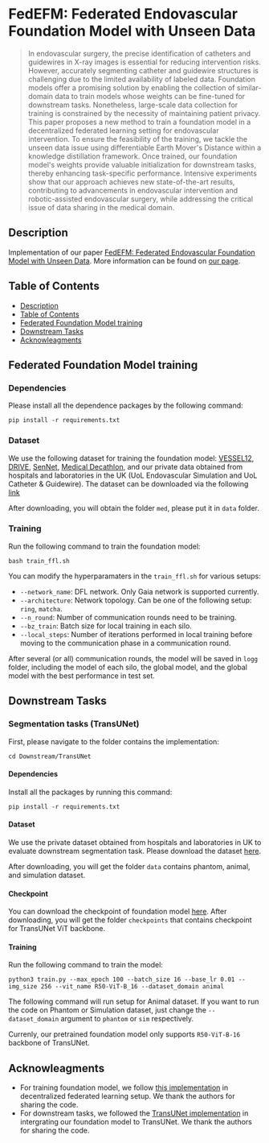 # FedEFM: Federated Endovascular Foundation Model with Unseen Data

> In endovascular surgery, the precise identification of catheters and guidewires in X-ray images is essential for reducing intervention risks. However, accurately segmenting catheter and guidewire structures is challenging due to the limited availability of labeled data. Foundation models offer a promising solution by enabling the collection of similar-domain data to train models whose weights can be fine-tuned for downstream tasks. Nonetheless, large-scale data collection for training is constrained by the necessity of maintaining patient privacy. This paper proposes a new method to train a foundation model in a decentralized federated learning setting for endovascular intervention. To ensure the feasibility of the training, we tackle the unseen data issue using differentiable Earth Mover's Distance within a knowledge distillation framework. Once trained, our foundation model's weights provide valuable initialization for downstream tasks, thereby enhancing task-specific performance. Intensive experiments show that our approach achieves new state-of-the-art results, contributing to advancements in endovascular intervention and robotic-assisted endovascular surgery, while addressing the critical issue of data sharing in the medical domain.


## Description

Implementation of our paper [FedEFM: Federated Endovascular Foundation Model with Unseen Data](). 
More information can be found on [our page](https://aioz-ai.github.io/FedEFM/).

## Table of Contents
  * [Description](#description)
  * [Table of Contents](#table-of-contents)
  * [Federated Foundation Model training](#federated-foundation-model-training)
  * [Downstream Tasks](#downstream-tasks)
  * [Acknowleagments](#acknowleagments)


## Federated Foundation Model training

### Dependencies 

Please install all the dependence packages by the following command:
```
pip install -r requirements.txt
```

### Dataset 

We use the following dataset for training the foundation model: [VESSEL12](https://paperswithcode.com/dataset/vessel12), [DRIVE](https://drive.grand-challenge.org/), [SenNet](https://www.kaggle.com/competitions/blood-vessel-segmentation/data), [Medical Decathlon](http://medicaldecathlon.com/), and our private data obtained from hospitals and laboratories in the UK (UoL Endovascular Simulation and UoL Catheter & Guidewire). The dataset can be downloaded via the following [link](https://vision.aioz.io/f/1ade5bb38eb445b0bee0/?dl=1) 

After downloading, you will obtain the folder `med`, please put it in `data` folder. 
### Training 

Run the following command to train the foundation model: 

```
bash train_ffl.sh
```
You can modify the hyperparamaters in the `train_ffl.sh` for various setups: 

- `--network_name`: DFL network. Only Gaia network is supported currently. 
- `--architecture`: Network topology. Can be one of the following setup: `ring`, `matcha`.
- `--n_round`: Number of communication rounds need to be training. 
- `--bz_train`: Batch size for local training in each silo. 
- `--local_steps`: Number of iterations performed in local training before moving to the communication phase in a communication round.

After several (or all) communication rounds, the model will be saved in `logg` folder, including the model of each silo, the global model, and the global model with the best performance in test set.

## Downstream Tasks 

### Segmentation tasks (TransUNet) 

First, please navigate to the folder contains the implementation: 
```
cd Downstream/TransUNet
```
#### Dependencies 

Install all the packages by running this command: 

```
pip install -r requirements.txt
```

#### Dataset 

We use the private dataset obtained from hospitals and laboratories in UK to evaluate downstream segmentation task. Please download the dataset [here](https://vision.aioz.io/f/ec5e0da6f18d4e938b1d/). 

After downloading, you will get the folder `data` contains phantom, animal, and simulation dataset. 

#### Checkpoint

You can download the checkpoint of foundation model [here](https://vision.aioz.io/f/a1a996c76d8b4a8c9166/). After downloading, you will get the folder `checkpoints` that contains checkpoint for TransUNet ViT backbone.
#### Training 

Run the following command to train the model: 

```
python3 train.py --max_epoch 100 --batch_size 16 --base_lr 0.01 --img_size 256 --vit_name R50-ViT-B_16 --dataset_domain animal
```

The following command will run setup for Animal dataset. If you want to run the code on Phantom or Simulation dataset, just change the  `--dataset_domain` argument to `phantom` or `sim` respectively. 

Currenly, our pretrained foundation model only supports `R50-ViT-B-16` backbone of TransUNet. 


## Acknowleagments 

- For training foundation model, we follow [this implementation](https://github.com/omarfoq/communication-in-cross-silo-fl?tab=readme-ov-file) in decentralized federated learning setup. We thank the authors for sharing the code.
- For downstream tasks, we followed the [TransUNet implementation](https://github.com/Beckschen/TransUNet) in intergrating our foundation model to TransUNet. We thank the authors for sharing the code.
